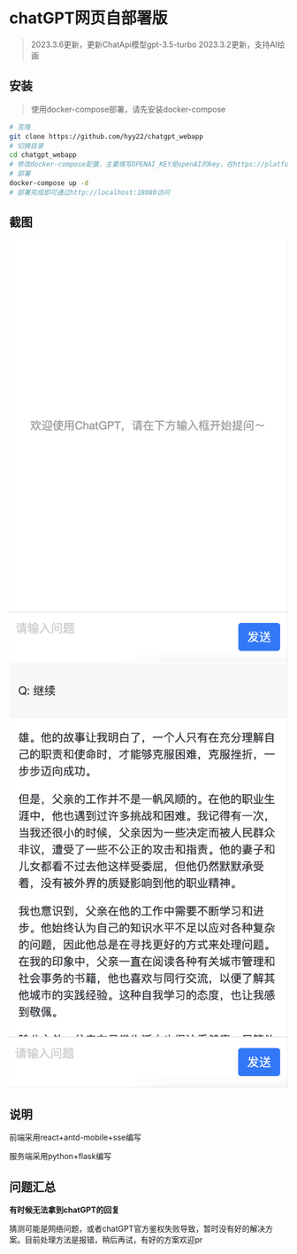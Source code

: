 # chatGPT网页自部署版

> 2023.3.6更新，更新ChatApi模型gpt-3.5-turbo
> 2023.3.2更新，支持AI绘画

## 安装

> 使用docker-compose部署，请先安装docker-compose

```bash
# 克隆
git clone https://github.com/hyy22/chatgpt_webapp
# 切换目录
cd chatgpt_webapp
# 修改docker-compose配置，主要填写OPENAI_KEY是openAI的key，在https://platform.openai.com/account/api-keys获取
# 部署
docker-compose up -d
# 部署完成即可通过http://localhost:18080访问
```

## 截图

![初始状态](./screenshots/01.png)
![会话状态](./screenshots/02.png)

## 说明

前端采用react+antd-mobile+sse编写

服务端采用python+flask编写


## 问题汇总

**有时候无法拿到chatGPT的回复**

猜测可能是网络问题，或者chatGPT官方鉴权失败导致，暂时没有好的解决方案。目前处理方法是报错，稍后再试，有好的方案欢迎pr
